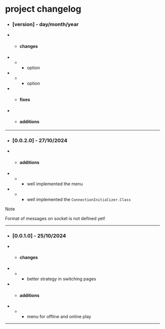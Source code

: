# project changelog

- ### [version] - day/month/year
- - #### changes
- - - option
- - - option
- - #### fixes
- - #### additions

- - -

- ### [0.0.2.0] - 27/10/2024
- - #### additions
- - - well implemented the menu
- - - well implemented the `ConnectionInitializer.Class`

> [!NOTE]
> Format of messages on socket is not defined yet!

- - - 

- ### [0.0.1.0] - 25/10/2024
- - #### changes
- - - better strategy in switching pages
- - #### additions
- - - menu for offline and online play

- - -